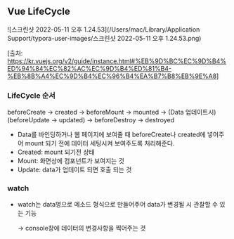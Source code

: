 ## Vue LifeCycle

![스크린샷 2022-05-11 오후 1.24.53](/Users/mac/Library/Application Support/typora-user-images/스크린샷 2022-05-11 오후 1.24.53.png)

[출처: https://kr.vuejs.org/v2/guide/instance.html#%EB%9D%BC%EC%9D%B4%ED%94%84%EC%82%AC%EC%9D%B4%ED%81%B4-%EB%8B%A4%EC%9D%B4%EC%96%B4%EA%B7%B8%EB%9E%A8]

### LifeCycle 순서

beforeCreate -> created -> beforeMount -> mounted -> (Data 업데이트시) (beforeUpdate -> updated) -> beforeDestroy -> destroyed

- Data를 바인딩하거나 웹 페이지에 보여줄 때 beforeCreate나 created에 넣어주어 mount 되기 전에 데이터 세팅시켜 보여주도록 처리해준다.
- Created: mount 되기전 상태
- Mount: 화면상에 컴포넌트가 보여지는 것
- Update: data가 업데이트 되면 호출 되는 것



### watch

- watch는 data명으로 메소드 형식으로 만들어주어 data가 변경될 시 관찰할 수 있는 기능

  -> console창에 데이터의 변경사항을 찍어주는 것




